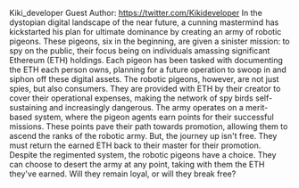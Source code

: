 Kiki_developer
Guest Author: https://twitter.com/Kikideveloper
In the dystopian digital landscape of the near future, a cunning mastermind has kickstarted his plan for ultimate dominance by creating an army of robotic pigeons. These pigeons, six in the beginning, are given a sinister mission: to spy on the public, their focus being on individuals amassing significant Ethereum (ETH) holdings.
Each pigeon has been tasked with documenting the ETH each person owns, planning for a future operation to swoop in and siphon off these digital assets. The robotic pigeons, however, are not just spies, but also consumers. They are provided with ETH by their creator to cover their operational expenses, making the network of spy birds self-sustaining and increasingly dangerous.
The army operates on a merit-based system, where the pigeon agents earn points for their successful missions. These points pave their path towards promotion, allowing them to ascend the ranks of the robotic army. But, the journey up isn't free. They must return the earned ETH back to their master for their promotion.
Despite the regimented system, the robotic pigeons have a choice. They can choose to desert the army at any point, taking with them the ETH they've earned. Will they remain loyal, or will they break free?
